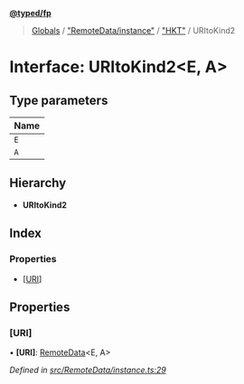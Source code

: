 **[@typed/fp](../README.md)**

> [Globals](../globals.md) / ["RemoteData/instance"](../modules/_remotedata_instance_.md) / ["HKT"](../modules/_remotedata_instance_._hkt_.md) / URItoKind2

# Interface: URItoKind2\<E, A>

## Type parameters

Name |
------ |
`E` |
`A` |

## Hierarchy

* **URItoKind2**

## Index

### Properties

* [[URI]](_remotedata_instance_._hkt_.uritokind2.md#[uri])

## Properties

### [URI]

•  **[URI]**: [RemoteData](../modules/_remotedata_remotedata_.md#remotedata)\<E, A>

*Defined in [src/RemoteData/instance.ts:29](https://github.com/TylorS/typed-fp/blob/8639976/src/RemoteData/instance.ts#L29)*
